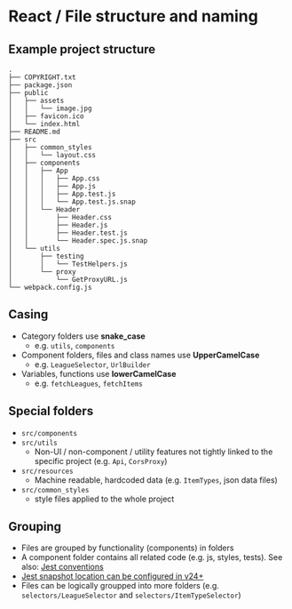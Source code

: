 # React / File structure and naming

## Example project structure

```
.
├── COPYRIGHT.txt
├── package.json
├── public
│   ├── assets
│   │   └── image.jpg
│   ├── favicon.ico
│   └── index.html
├── README.md
├── src
│   ├── common_styles
│   │   └── layout.css
│   ├── components
│   │   ├── App
│   │   │   ├── App.css
│   │   │   ├── App.js
│   │   │   ├── App.test.js
│   │   │   └── App.test.js.snap
│   │   └── Header
│   │       ├── Header.css
│   │       ├── Header.js
│   │       ├── Header.test.js
│   │       └── Header.spec.js.snap
│   └── utils
│       ├── testing
│       │   └── TestHelpers.js
│       └── proxy
│           └── GetProxyURL.js
└── webpack.config.js
```

## Casing

- Category folders use **snake_case**
  - e.g. `utils`, `components`
- Component folders, files and class names use **UpperCamelCase**
	- e.g. `LeagueSelector`, `UrlBuilder`
- Variables, functions use **lowerCamelCase**
	- e.g. `fetchLeagues`, `fetchItems`

## Special folders

- `src/components`
- `src/utils`
  - Non-UI / non-component / utility features not tightly linked to the specific project (e.g. `Api`, `CorsProxy`)
- `src/resources`
  - Machine readable, hardcoded data (e.g. `ItemTypes`, json data files)
- `src/common_styles`
  - style files applied to the whole project

## Grouping

- Files are grouped by functionality (components) in folders
- A component folder contains all related code (e.g. js, styles, tests). See also: [Jest conventions](https://jestjs.io/docs/en/configuration.html#testregex-string)
- [Jest snapshot location can be configured in v24+](https://medium.com/c-hive/no-more-snapshots-folders-with-jest-98de26681764)
- Files can be logically groupped into more folders (e.g. `selectors/LeagueSelector` and `selectors/ItemTypeSelector`)
